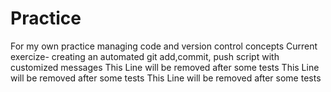 # Practice
For my own practice managing code and version control concepts
Current exercize- creating an automated git add,commit, push script with customized messages
This Line will be removed after some tests
This Line will be removed after some tests
This Line will be removed after some tests
